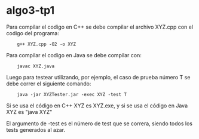 # algo3-tp1

Para compilar el codigo en C++ se debe compilar el archivo XYZ.cpp con el codigo del programa:

        g++ XYZ.cpp -O2 -o XYZ

Para compilar el codigo en Java se debe compilar con:

        javac XYZ.java

Luego para testear utilizando, por ejemplo, el caso de prueba número T se debe correr el siguiente comando:

        java -jar XYZTester.jar -exec XYZ -test T

Si se usa el código en C++ XYZ es XYZ.exe, y si se usa el código en Java XYZ es "java XYZ"

El argumento de -test es el número de test que se correra, siendo todos los tests generados al azar.
